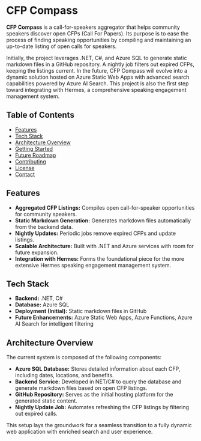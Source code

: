 # CFP Compass

**CFP Compass** is a call-for-speakers aggregator that helps community speakers discover open CFPs (Call For Papers). Its purpose is to ease the process of finding speaking opportunities by compiling and maintaining an up-to-date listing of open calls for speakers.

Initially, the project leverages .NET, C#, and Azure SQL to generate static markdown files in a GitHub repository. A nightly job filters out expired CFPs, keeping the listings current. In the future, CFP Compass will evolve into a dynamic solution hosted on Azure Static Web Apps with advanced search capabilities powered by Azure AI Search. This project is also the first step toward integrating with Hermes, a comprehensive speaking engagement management system.

## Table of Contents

- [Features](#features)
- [Tech Stack](#tech-stack)
- [Architecture Overview](#architecture-overview)
- [Getting Started](#getting-started)
- [Future Roadmap](#future-roadmap)
- [Contributing](#contributing)
- [License](#license)
- [Contact](#contact)

## Features

- **Aggregated CFP Listings:** Compiles open call-for-speaker opportunities for community speakers.
- **Static Markdown Generation:** Generates markdown files automatically from the backend data.
- **Nightly Updates:** Periodic jobs remove expired CFPs and update listings.
- **Scalable Architecture:** Built with .NET and Azure services with room for future expansion.
- **Integration with Hermes:** Forms the foundational piece for the more extensive Hermes speaking engagement management system.

## Tech Stack

- **Backend:** .NET, C#
- **Database:** Azure SQL
- **Deployment (Initial):** Static markdown files in GitHub
- **Future Enhancements:** Azure Static Web Apps, Azure Functions, Azure AI Search for intelligent filtering

## Architecture Overview

The current system is composed of the following components:

- **Azure SQL Database:** Stores detailed information about each CFP, including dates, locations, and benefits.
- **Backend Service:** Developed in NET/C# to query the database and generate markdown files based on open CFP listings.
- **GitHub Repository:** Serves as the initial hosting platform for the generated static content.
- **Nightly Update Job:** Automates refreshing the CFP listings by filtering out expired calls.

This setup lays the groundwork for a seamless transition to a fully dynamic web application with enriched search and user experience.